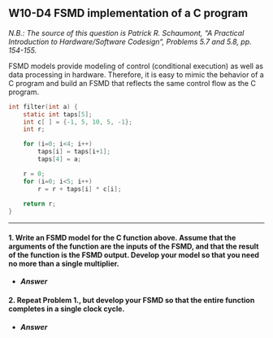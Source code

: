 ## W10-D4 FSMD implementation of a C program
 
*N.B.: The source of this question is Patrick R. Schaumont, “A Practical Introduction to Hardware/Software Codesign“, Problems 5.7 and 5.8, pp. 154-155.*


FSMD models provide modeling of control (conditional execution) as well as data processing in hardware. Therefore, it is easy to mimic the behavior of a C program and build an FSMD that reflects the same control flow as the C program.

```C
int filter(int a) {
    static int taps[5];
    int c[ ] = {-1, 5, 10, 5, -1};
    int r;

    for (i=0; i<4; i++)
        taps[i] = taps[i+1];
        taps[4] = a;

    r = 0;
    for (i=0; i<5; i++)
        r = r + taps[i] * c[i];
      
    return r;
}
```

---

#### 1. Write an FSMD model for the C function above. Assume that the arguments of the function are the inputs of the FSMD, and that the result of the function is the FSMD output. Develop your model so that you need no more than a single multiplier.

- ***Answer***


#### 2. Repeat Problem 1., but develop your FSMD so that the entire function completes in a single clock cycle.

- ***Answer***



